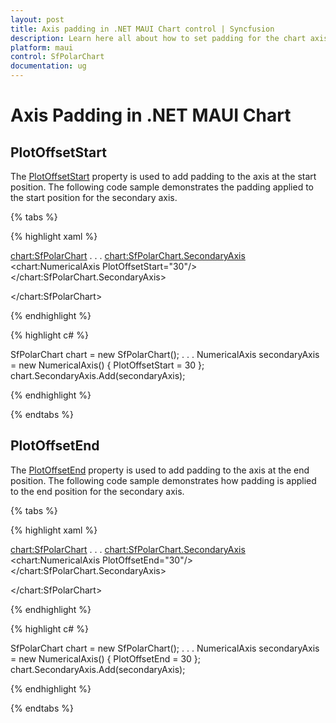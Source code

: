 ```yaml
---
layout: post
title: Axis padding in .NET MAUI Chart control | Syncfusion
description: Learn here all about how to set padding for the chart axis in the Syncfusion .NET MAUI Chart (SfPolarChart) control.
platform: maui
control: SfPolarChart
documentation: ug
---
```


# Axis Padding in .NET MAUI Chart

## PlotOffsetStart

The [PlotOffsetStart]() property is used to add padding to the axis at the start position. The following code sample demonstrates the padding applied to the start position for the secondary axis.

{% tabs %}

{% highlight xaml %}

<chart:SfPolarChart>
. . .
<chart:SfPolarChart.SecondaryAxis>
    <chart:NumericalAxis PlotOffsetStart="30"/>
</chart:SfPolarChart.SecondaryAxis>

</chart:SfPolarChart>

{% endhighlight %}

{% highlight c# %}

SfPolarChart chart = new SfPolarChart();
. . .
NumericalAxis secondaryAxis = new NumericalAxis()
{
PlotOffsetStart = 30
};
chart.SecondaryAxis.Add(secondaryAxis);

{% endhighlight %}

{% endtabs %}

## PlotOffsetEnd

The [PlotOffsetEnd]() property is used to add padding to the axis at the end position. The following code sample demonstrates how padding is applied to the end position for the secondary axis.

{% tabs %}

{% highlight xaml %}

<chart:SfPolarChart>
    . . .
    <chart:SfPolarChart.SecondaryAxis>
        <chart:NumericalAxis PlotOffsetEnd="30"/>
    </chart:SfPolarChart.SecondaryAxis>

</chart:SfPolarChart>

{% endhighlight %}

{% highlight c# %}

SfPolarChart chart = new SfPolarChart();
. . .
NumericalAxis secondaryAxis = new NumericalAxis()
{
PlotOffsetEnd = 30
};
chart.SecondaryAxis.Add(secondaryAxis);

{% endhighlight %}

{% endtabs %}